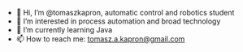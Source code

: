 - 👋 Hi, I’m @tomaszkapron, automatic control and robotics student
- 👀 I’m interested in process automation and broad technology
- 🌱 I’m currently learning Java
- 📫 How to reach me: tomasz.a.kapron@gmail.com

<!---
tomaszkapron/tomaszkapron is a ✨ special ✨ repository because its `README.md` (this file) appears on your GitHub profile.
You can click the Preview link to take a look at your changes.
--->
